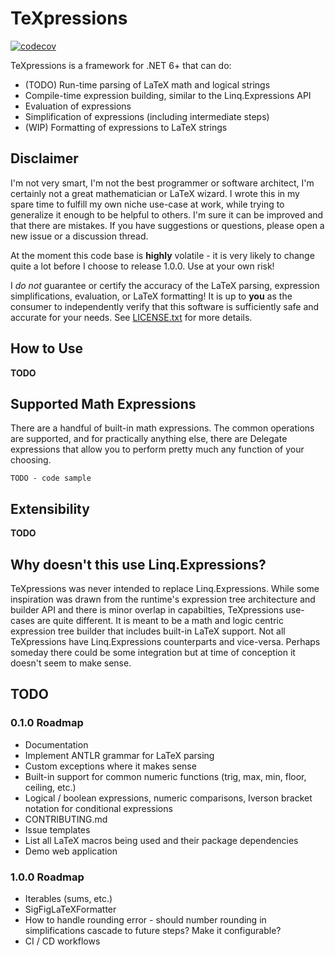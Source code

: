 # TeXpressions

[![codecov](https://codecov.io/gh/lwestfall/TeXpressions/branch/main/graph/badge.svg?token=UDHTYTL99C)](https://codecov.io/gh/lwestfall/TeXpressions)

TeXpressions is a framework for .NET 6+ that can do:

- (TODO) Run-time parsing of LaTeX math and logical strings
- Compile-time expression building, similar to the Linq.Expressions API
- Evaluation of expressions
- Simplification of expressions (including intermediate steps)
- (WIP) Formatting of expressions to LaTeX strings

## Disclaimer

I'm not very smart, I'm not the best programmer or software architect, I'm certainly not a great mathematician or LaTeX wizard. I wrote this in my spare time to fulfill my own niche use-case at work, while trying to generalize it enough to be helpful to others. I'm sure it can be improved and that there are mistakes. If you have suggestions or questions, please open a new issue or a discussion thread.

At the moment this code base is **highly** volatile - it is very likely to change quite a lot before I choose to release 1.0.0. Use at your own risk!

I *do not* guarantee or certify the accuracy of the LaTeX parsing, expression simplifications, evaluation, or LaTeX formatting! It is up to **you** as the consumer to independently verify that this software is sufficiently safe and accurate for your needs. See [LICENSE.txt](LICENSE.txt) for more details.

## How to Use

**TODO**

## Supported Math Expressions

There are a handful of built-in math expressions. The common operations are supported, and for practically anything else, there are Delegate expressions that allow you to perform pretty much any function of your choosing.

`TODO - code sample`

## Extensibility

**TODO**

## Why doesn't this use Linq.Expressions?

TeXpressions was never intended to replace Linq.Expressions. While some inspiration was drawn from the runtime's expression tree architecture and builder API and there is minor overlap in capabilties, TeXpressions use-cases are quite different. It is meant to be a math and logic centric expression tree builder that includes built-in LaTeX support. Not all TeXpressions have Linq.Expressions counterparts and vice-versa. Perhaps someday there could be some integration but at time of conception it doesn't seem to make sense.

## TODO

### 0.1.0 Roadmap

- Documentation
- Implement ANTLR grammar for LaTeX parsing
- Custom exceptions where it makes sense
- Built-in support for common numeric functions (trig, max, min, floor, ceiling, etc.)
- Logical / boolean expressions, numeric comparisons, Iverson bracket notation for conditional expressions
- CONTRIBUTING.md
- Issue templates
- List all LaTeX macros being used and their package dependencies
- Demo web application

### 1.0.0 Roadmap

- Iterables (sums, etc.)
- SigFigLaTeXFormatter
- How to handle rounding error - should number rounding in simplifications cascade to future steps? Make it configurable?
- CI / CD workflows

